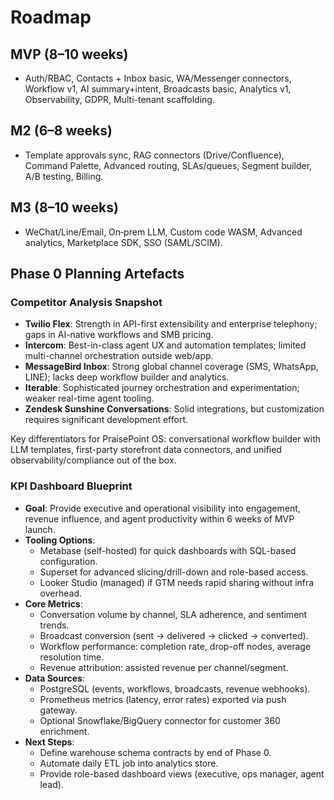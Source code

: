 # Roadmap

## MVP (8–10 weeks)
- Auth/RBAC, Contacts + Inbox basic, WA/Messenger connectors, Workflow v1, AI summary+intent, Broadcasts basic, Analytics v1, Observability, GDPR, Multi-tenant scaffolding.

## M2 (6–8 weeks)
- Template approvals sync, RAG connectors (Drive/Confluence), Command Palette, Advanced routing, SLAs/queues, Segment builder, A/B testing, Billing.

## M3 (8–10 weeks)
- WeChat/Line/Email, On‑prem LLM, Custom code WASM, Advanced analytics, Marketplace SDK, SSO (SAML/SCIM).

## Phase 0 Planning Artefacts

### Competitor Analysis Snapshot
- **Twilio Flex**: Strength in API-first extensibility and enterprise telephony; gaps in AI-native workflows and SMB pricing.
- **Intercom**: Best-in-class agent UX and automation templates; limited multi-channel orchestration outside web/app.
- **MessageBird Inbox**: Strong global channel coverage (SMS, WhatsApp, LINE); lacks deep workflow builder and analytics.
- **Iterable**: Sophisticated journey orchestration and experimentation; weaker real-time agent tooling.
- **Zendesk Sunshine Conversations**: Solid integrations, but customization requires significant development effort.

Key differentiators for PraisePoint OS: conversational workflow builder with LLM templates, first-party storefront data connectors, and unified observability/compliance out of the box.

### KPI Dashboard Blueprint
- **Goal**: Provide executive and operational visibility into engagement, revenue influence, and agent productivity within 6 weeks of MVP launch.
- **Tooling Options**:
  - Metabase (self-hosted) for quick dashboards with SQL-based configuration.
  - Superset for advanced slicing/drill-down and role-based access.
  - Looker Studio (managed) if GTM needs rapid sharing without infra overhead.
- **Core Metrics**:
  - Conversation volume by channel, SLA adherence, and sentiment trends.
  - Broadcast conversion (sent → delivered → clicked → converted).
  - Workflow performance: completion rate, drop-off nodes, average resolution time.
  - Revenue attribution: assisted revenue per channel/segment.
- **Data Sources**:
  - PostgreSQL (events, workflows, broadcasts, revenue webhooks).
  - Prometheus metrics (latency, error rates) exported via push gateway.
  - Optional Snowflake/BigQuery connector for customer 360 enrichment.
- **Next Steps**:
  - Define warehouse schema contracts by end of Phase 0.
  - Automate daily ETL job into analytics store.
  - Provide role-based dashboard views (executive, ops manager, agent lead).
